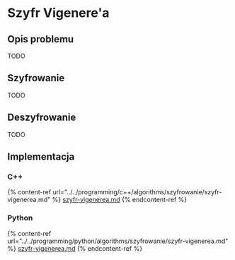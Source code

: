 # Szyfr Vigenere'a

## Opis problemu

TODO

## Szyfrowanie

TODO

## Deszyfrowanie

TODO

## Implementacja

### C++

{% content-ref url="../../programming/c++/algorithms/szyfrowanie/szyfr-vigenerea.md" %}
[szyfr-vigenerea.md](../../programming/c++/algorithms/szyfrowanie/szyfr-vigenerea.md)
{% endcontent-ref %}

### Python

{% content-ref url="../../programming/python/algorithms/szyfrowanie/szyfr-vigenerea.md" %}
[szyfr-vigenerea.md](../../programming/python/algorithms/szyfrowanie/szyfr-vigenerea.md)
{% endcontent-ref %}

